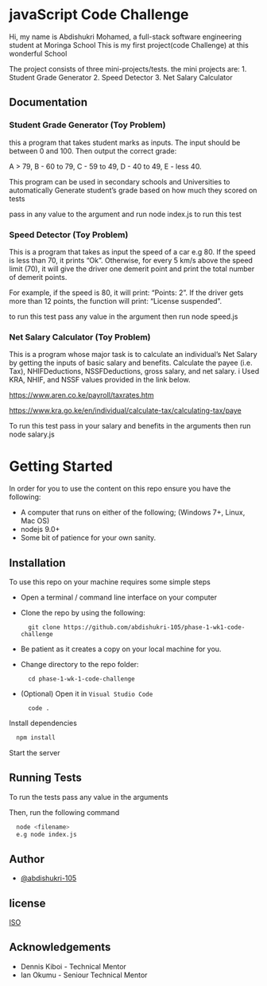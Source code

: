 
# javaScript Code Challenge

Hi, my name is Abdishukri Mohamed, a full-stack software engineering student at Moringa School
This is my first project(code Challenge) at this wonderful School

The project consists of three mini-projects/tests.
 the mini projects are: 
                     1. Student Grade Generator 
                     2. Speed Detector
                     3. Net Salary Calculator
                        

 

## Documentation

### Student Grade Generator (Toy Problem)
this a program that takes student marks as inputs.
The input should be between 0 and 100. Then output the correct grade: 

A > 79, B - 60 to 79, C -  59 to 49, D - 40 to 49, E - less 40.

This program can be used in secondary schools and Universities 
to automatically Generate student’s grade based on how much they scored on tests

pass in any value to the argument and run node index.js to run this test



### Speed Detector (Toy Problem)

This is a program that takes as input the speed of a car e.g 80. If the speed is less than 70, it prints “Ok”. Otherwise, for every 5 km/s above the speed limit (70), it will give the driver one demerit point and print the total number of demerit points.

For example, if the speed is 80, it will print: “Points: 2”. If the driver gets more than 12 points, the function will print: “License suspended”.

 to run this test pass any value in the argument then run node speed.js 

### Net Salary Calculator (Toy Problem)
This is a program whose major task is to calculate an individual’s Net Salary by getting the inputs of basic salary and benefits. Calculate the payee (i.e. Tax), NHIFDeductions, NSSFDeductions, gross salary, and net salary. 
i Used KRA, NHIF, and NSSF values provided in the link below.

https://www.aren.co.ke/payroll/taxrates.htm 

https://www.kra.go.ke/en/individual/calculate-tax/calculating-tax/paye


To run this test pass in your salary and benefits in the arguments then run node salary.js

# Getting Started
In order for you to use the content on this repo ensure you have the following:

- A computer that runs on either of the following; (Windows 7+, Linux, Mac OS)
- nodejs 9.0+
- Some bit of patience for your own sanity.

## Installation

To use this repo on your machine requires some simple steps

- Open a terminal / command line interface on your computer
- Clone the repo by using the following:

        git clone https://github.com/abdishukri-105/phase-1-wk1-code-challenge

- Be patient as it creates a copy on your local machine for you.
- Change directory to the repo folder:

        cd phase-1-wk-1-code-challenge

- (Optional) Open it in ``Visual Studio Code``

        code .


Install dependencies

```bash
  npm install
```

Start the server

## Running Tests

To run the tests pass any value in the arguments

Then, run the following command


```bash
  node <filename>
  e.g node index.js
```


## Author
- [@abdishukri-105](https://github.com/abdishukri-105)

## license
[ISO](https://opensource.org/licenses/ISC)

## Acknowledgements

- Dennis Kiboi - Technical Mentor
- Ian Okumu - Seniour Technical Mentor
